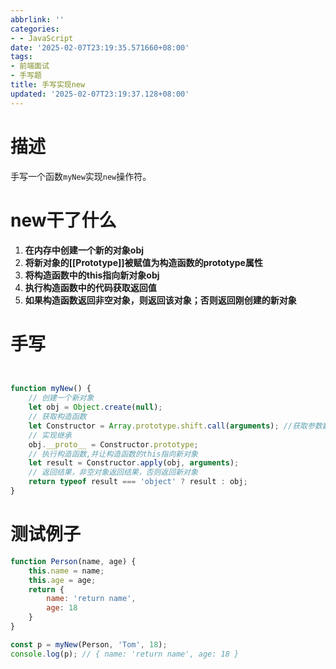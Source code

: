 ```yaml
---
abbrlink: ''
categories:
- - JavaScript
date: '2025-02-07T23:19:35.571660+08:00'
tags:
- 前端面试
- 手写题
title: 手写实现new
updated: '2025-02-07T23:19:37.128+08:00'
---
```

# 描述

手写一个函数`myNew`实现`new`操作符。

# new干了什么


1. **在内存中创建一个新的对象obj**
2. **将新对象的[[Prototype]]被赋值为构造函数的prototype属性**
3. **将构造函数中的this指向新对象obj**
4. **执行构造函数中的代码获取返回值**
5. **如果构造函数返回非空对象，则返回该对象；否则返回刚创建的新对象**


# 手写

```js


function myNew() {
    // 创建一个新对象
    let obj = Object.create(null);
    // 获取构造函数
    let Constructor = Array.prototype.shift.call(arguments); //获取参数数组的第一个，也就是传入的构造函数
    // 实现继承
    obj.__proto__ = Constructor.prototype;
    // 执行构造函数,并让构造函数的this指向新对象
    let result = Constructor.apply(obj, arguments);
    // 返回结果，非空对象返回结果，否则返回新对象
    return typeof result === 'object' ? result : obj;
}
```

# 测试例子

```js
function Person(name, age) {
    this.name = name;
    this.age = age;
    return {
        name: 'return name',
        age: 18
    }
}

const p = myNew(Person, 'Tom', 18);
console.log(p); // { name: 'return name', age: 18 }
```
